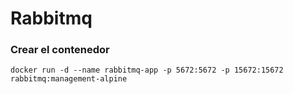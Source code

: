 # Rabbitmq

### Crear el contenedor

```
docker run -d --name rabbitmq-app -p 5672:5672 -p 15672:15672 rabbitmq:management-alpine
```
